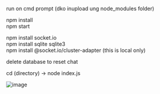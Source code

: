run on cmd prompt (dko inupload ung node_modules folder)  

npm install  
npm start  

npm install socket.io  
npm install sqlite sqlite3  
npm install @socket.io/cluster-adapter (this is local only)  
  
delete database to reset chat


cd (directory) -> node index.js

![image](https://github.com/user-attachments/assets/995cc857-8171-4bf4-a6b3-3092bb808666)

